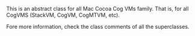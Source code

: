 This is an abstract class for all Mac Cocoa Cog VMs family. That is, for all CogVMS (StackVM, CogVM, CogMTVM, etc). 

Fore more information, check the class comments of all the superclasses.
